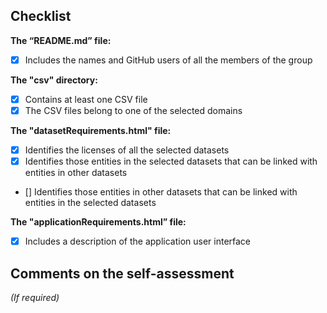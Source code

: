 ## Checklist

**The “README.md” file:**
- [X] Includes the names and GitHub users of all the members of the group

**The "csv" directory:**
- [X] Contains at least one CSV file
- [X] The CSV files belong to one of the selected domains

**The "datasetRequirements.html" file:**
- [X] Identifies the licenses of all the selected datasets
- [X] Identifies those entities in the selected datasets that can be linked with entities in other datasets
- [] Identifies those entities in other datasets that can be linked with entities in the selected datasets

**The "applicationRequirements.html” file:**
- [X] Includes a description of the application user interface

## Comments on the self-assessment
_(If required)_

